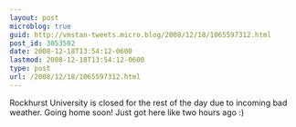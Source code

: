 ```yaml
---
layout: post
microblog: true
guid: http://vmstan-tweets.micro.blog/2008/12/18/1065597312.html
post_id: 3053502
date: 2008-12-18T13:54:12-0600
lastmod: 2008-12-18T13:54:12-0600
type: post
url: /2008/12/18/1065597312.html
---
```

Rockhurst University is closed for the rest of the day due to incoming bad weather. Going home soon! Just got here like two hours ago :)
